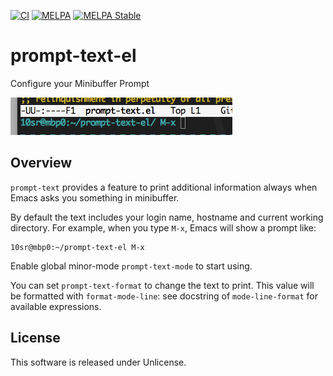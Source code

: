 [![CI](https://github.com/10sr/prompt-text-el/actions/workflows/main.yml/badge.svg)](https://github.com/10sr/prompt-text-el/actions/workflows/main.yml)
[![MELPA](http://melpa.org/packages/prompt-text-badge.svg)](http://melpa.org/#/prompt-text)
[![MELPA Stable](http://stable.melpa.org/packages/prompt-text-badge.svg)](http://stable.melpa.org/#/prompt-text)


prompt-text-el
==============

Configure your Minibuffer Prompt


![ss.png](ss.png)



Overview
--------

`prompt-text` provides a feature to print additional information
always when Emacs asks you something in minibuffer.

By default the text includes your login name, hostname and current working
directory.
For example, when you type `M-x`, Emacs will show a prompt like:

    10sr@mbp0:~/prompt-text-el M-x

Enable global minor-mode `prompt-text-mode` to start using.

You can set `prompt-text-format` to change the text to print.
This value will be formatted with `format-mode-line`: see docstring of
`mode-line-format` for available expressions.


License
-------

This software is released under Unlicense.

